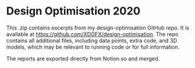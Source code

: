 # Design Optimisation 2020
This .zip contains excerpts from my design-optimisation GitHub repo. It is available at https://github.com/XDGFX/design-optimisation.
The repo contains all additional files, including data points, extra code, and 3D models, which may be relevant to running code or for full information.

The reports are exported directly from Notion.so and merged.